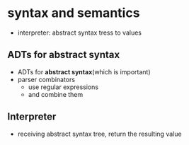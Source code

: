 # syntax and semantics

- interpreter: abstract syntax tress to values

## ADTs for abstract syntax

- ADTs for **abstract syntax**(which is important)
- parser combinators
  - use regular expressions
  - and combine them

## Interpreter

- receiving abstract syntax tree, return the resulting value
